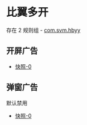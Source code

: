 # 比翼多开

存在 2 规则组 - [com.svm.hbyy](/src/apps/com.svm.hbyy.ts)

## 开屏广告

- [快照-0](https://i.gkd.li/import/13185376)

## 弹窗广告

默认禁用

- [快照-0](https://i.gkd.li/import/13185377)
